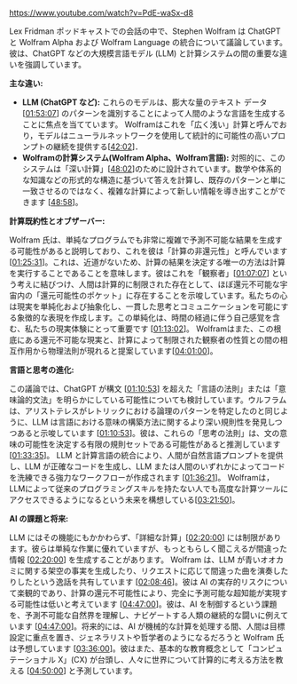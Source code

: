 https://www.youtube.com/watch?v=PdE-waSx-d8

Lex Fridman ポッドキャストでの会話の中で、Stephen Wolfram は ChatGPT と Wolfram Alpha および Wolfram Language の統合について議論しています。彼は、ChatGPT などの大規模言語モデル (LLM) と計算システムの間の重要な違いを強調しています。

**主な違い:**

* **LLM (ChatGPT など):** これらのモデルは、膨大な量のテキスト データ [[01:53:07](http://www.youtube.com/watch?v=PdE-waSx-d8&t=6787)] のパターンを識別することによって人間のような言語を生成することに焦点を当てています。 Wolframはこれを「広く浅い」計算と呼んでおり，モデルはニューラルネットワークを使用して統計的に可能性の高いプロンプトの継続を提供する[[42:02](http://www.youtube.com/watch?v=PdE-waSx-d8&t=2522)]．
* **Wolframの計算システム(Wolfram Alpha、Wolfram言語):** 対照的に、このシステムは「深い計算」[[48:02](http://www.youtube.com/watch?v=PdE-waSx-d8&t=2882)]のために設計されています。数学や体系的な知識などの形式的な構造に基づいて答えを計算し、既存のパターンと単に一致させるのではなく、複雑な計算によって新しい情報を導き出すことができます [[48:58](http://www.youtube.com/watch?v=PdE-waSx-d8&t=2938)]。

**計算既約性とオブザーバー:**

Wolfram 氏は、単純なプログラムでも非常に複雑で予測不可能な結果を​​生成する可能性があると説明しており、これを彼は「計算の非還元性」と呼んでいます [[01:25:31](http://www.youtube.com/watch?v=PdE-waSx-d8&t=5131)]。これは、近道がないため、計算の結果を決定する唯一の方法は計算を実行することであることを意味します。彼はこれを「観察者」[[01:07:07](http://www.youtube.com/watch?v=PdE-waSx-d8&t=4027)] という考えに結びつけ、人間は計算的に制限された存在として、ほぼ還元不可能な宇宙内の「還元可能性のポケット」に存在することを示唆しています。私たちの心は現実を単純化および抽象化し、一貫した思考とコミュニケーションを可能にする象徴的な表現を作成します。この単純化は、時間の経過に伴う自己感覚を含む、私たちの現実体験にとって重要です [[01:13:02](http://www.youtube.com/watch?v=PdE-waSx-d8&t=4382)]。 Wolframはまた、この根底にある還元不可能な現実と、計算によって制限された観察者の性質との間の相互作用から物理法則が現れると提案しています[[04:01:00](http://www.youtube.com/watch?v=PdE-waSx-d8&t=14460)]。

**言語と思考の進化:**

この議論では、ChatGPT が構文 [[01:10:53](http://www.youtube.com/watch?v=PdE-waSx-d8&t=4253)] を超えた「言語の法則」または「意味論的文法」を明らかにしている可能性についても検討しています。ウルフラムは、アリストテレスがレトリックにおける論理のパターンを特定したのと同じように、LLM は言語における意味の構築方法に関するより深い規則性を発見しつつあると示唆しています [[01:10:53](http://www.youtube.com/watch?v=PdE-waSx-d8&t=4253)]。彼は、これらの「思考の法則」は、文の意味の可能性を決定する有限の規則セットである可能性があると推測しています [[01:33:35](http://www.youtube.com/watch?v=PdE-waSx-d8&t=5615)]。 LLM と計算言語の統合により、人間が自然言語プロンプトを提供し、LLM が正確なコードを生成し、LLM または人間のいずれかによってコードを洗練できる強力なワークフローが作成されます [[01:36:21](http://www.youtube.com/watch?v=PdE-waSx-d8&t=5781)]。 Wolframは，LLMによって従来のプログラミングスキルを持たない人でも高度な計算ツールにアクセスできるようになるという未来を構想している[[03:21:50](http://www.youtube.com/watch?v=PdE-waSx-d8&t=12110)]。

**AI の課題と将来:**

LLM にはその機能にもかかわらず、「詳細な計算」[[02:20:00](http://www.youtube.com/watch?v=PdE-waSx-d8&t=8400)] には制限があります。彼らは単純な作業に優れていますが、もっともらしく聞こえるが間違った情報 [[02:20:00](http://www.youtube.com/watch?v=PdE-waSx-d8&t=8400)] を生成することがあります。 Wolfram は、LLM が青いオオカミに関する架空の事実を生成したり、リクエストに応じて間違った曲を演奏したりしたという逸話を共有しています [[02:08:46](http://www.youtube.com/watch?v=PdE-waSx-d8&t=7726)]。彼は AI の実存的リスクについて楽観的であり、計算の還元不可能性により、完全に予測可能な超知能が実現する可能性は低いと考えています [[04:47:00](http://www.youtube.com/watch?v=PdE-waSx-d8&t=17220)]。彼は、AI を制御するという課題を、予測不可能な自然界を理解し、ナビゲートする人類の継続的な闘いに例えています [[04:47:00](http://www.youtube.com/watch?v=PdE-waSx-d8&t=17220)]。将来的には、AI が機械的な計算を処理する間、人間は目標設定に重点を置き、ジェネラリストや哲学者のようになるだろうと Wolfram 氏は予想しています [[03:36:00](http://www.youtube.com/watch?v=PdE-waSx-d8&t=12960)]。彼はまた、基本的な教育概念として「コンピュテーショナル X」(CX) が台頭し、人々に世界について計算的に考える方法を教える [[04:50:00](http://www.youtube.com/watch?v=PdE-waSx-d8&t=17400)] と予測しています。